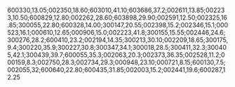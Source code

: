 600330,13.05;002350,18.60;603010,41.10;603686,37.2;002611,13.85;002233,10.50;600829,12.80;002262,28.60;603898,29.90;002591,12.50;002325,16.85;300055,22.80;600328,14.00;300147,20.55;002398,15.2;002346,15.1;000523,16.1;000610,12.65;000906,15.0;002223,41.8;300155,15.55;002446,24.6;300276,28.2;600410,23.2;002194,14.35;300213,30.10;002209,18.65;300175,9.4;300220,35.9;300227,30.8;300347,34.1;300018,28.5;300411,32.3;300405,42.1;300439,39.7;600055,35.3;002063,20.3;002373,36.35;002528,11.2;000159,8.3;002750,28.3;002734,29.3;000948,23.10;000721,8.15;600130,7.5;002055,32;600640,22.80;600435,31.85;002003,15.2;002441,19.6;600287,12.25
